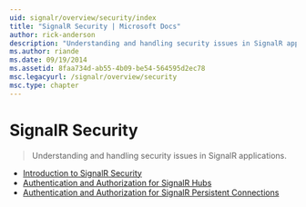 ```yaml
---
uid: signalr/overview/security/index
title: "SignalR Security | Microsoft Docs"
author: rick-anderson
description: "Understanding and handling security issues in SignalR applications."
ms.author: riande
ms.date: 09/19/2014
ms.assetid: 8faa734d-ab55-4b09-be54-564595d2ec78
msc.legacyurl: /signalr/overview/security
msc.type: chapter
---
```

SignalR Security
====================
> Understanding and handling security issues in SignalR applications.


- [Introduction to SignalR Security](introduction-to-security.md)
- [Authentication and Authorization for SignalR Hubs](hub-authorization.md)
- [Authentication and Authorization for SignalR Persistent Connections](persistent-connection-authorization.md)

